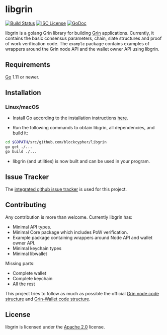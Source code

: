 # libgrin

[![Build Status](https://dev.azure.com/blockcypher/libgrin/_apis/build/status/blockcypher.libgrin?branchName=master)](https://dev.azure.com/blockcypher/libgrin/_build/latest?definitionId=1&branchName=master)
[![ISC License](http://img.shields.io/badge/license-apache2-blue.svg)](https://www.apache.org/licenses/LICENSE-2.0)
[![GoDoc](https://img.shields.io/badge/godoc-reference-blue.svg)](https://godoc.org/github.com/blockcypher/libgrin)

libgrin is a golang Grin library for building [Grin](https://github.com/mimblewimble/grin) applications.
Currently, it contains the basic consensus parameters, chain, slate structures and proof of work verification code. The `example` package contains examples of wrappers around the Grin node API and the wallet owner API using libgrin.

## Requirements

[Go](http://golang.org) 1.11 or newer.

## Installation

### Linux/macOS

- Install Go according to the installation instructions [here](http://golang.org/doc/install).

- Run the following commands to obtain libgrin, all dependencies, and build it:

```bash
cd $GOPATH/src/github.com/blockcypher/libgrin
go get ./...
go build ./...
```

- libgrin (and utilities) is now built and can be used in your program.

## Issue Tracker

The [integrated github issue tracker](https://github.com/blockcypher/libgrin/issues)
is used for this project.

## Contributing

Any contribution is more than welcome. Currently libgrin has:

- Minimal API types.
- Minimal Core package which includes PoW verification.
- Example package containing wrappers around Node API and wallet owner API.
- Minimal keychain types
- Minimal libwallet

Missing parts:

- Complete wallet
- Complete keychain
- All the rest

This project tries to follow as much as possible the official [Grin node code structure](https://github.com/mimblewimble/grin) and [Grin-Wallet code structure](https://github.com/mimblewimble/grin-wallet).

## License

libgrin is licensed under the [Apache 2.0](https://www.apache.org/licenses/LICENSE-2.0) license.
